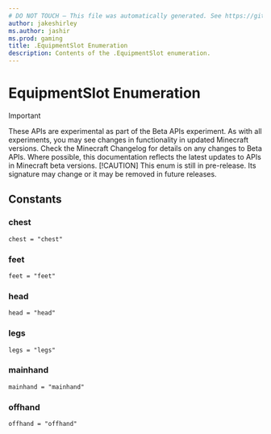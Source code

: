 ```yaml
---
# DO NOT TOUCH — This file was automatically generated. See https://github.com/mojang/minecraftapidocsgenerator to modify descriptions, examples, etc.
author: jakeshirley
ms.author: jashir
ms.prod: gaming
title: .EquipmentSlot Enumeration
description: Contents of the .EquipmentSlot enumeration.
---
```

# EquipmentSlot Enumeration
>[!IMPORTANT]
>These APIs are experimental as part of the Beta APIs experiment. As with all experiments, you may see changes in functionality in updated Minecraft versions. Check the Minecraft Changelog for details on any changes to Beta APIs. Where possible, this documentation reflects the latest updates to APIs in Minecraft beta versions.
> [!CAUTION]
> This enum is still in pre-release.  Its signature may change or it may be removed in future releases.

## Constants
### **chest**
`chest = "chest"`
### **feet**
`feet = "feet"`
### **head**
`head = "head"`
### **legs**
`legs = "legs"`
### **mainhand**
`mainhand = "mainhand"`
### **offhand**
`offhand = "offhand"`
